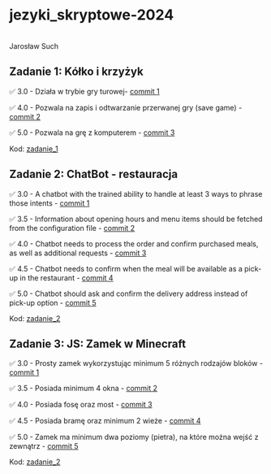 # **jezyki_skryptowe-2024**
<br>
 Jarosław Such
<br>

## **Zadanie 1**: Kółko i krzyżyk

:white_check_mark: 3.0 - Działa w trybie gry turowej- [commit 1](https://github.com/PanPurpura/jezyki_skryptowe-2024/commit/6a938f46790428ecfc525cfb623889cd3d359bf5)

:white_check_mark: 4.0 - Pozwala na zapis i odtwarzanie przerwanej gry (save game) - [commit 2](https://github.com/PanPurpura/jezyki_skryptowe-2024/commit/d25df466587d9a3ec08edbb23994132b5cd4de0a)

:white_check_mark: 5.0 - Pozwala na grę z komputerem - [commit 3](https://github.com/PanPurpura/jezyki_skryptowe-2024/commit/78df419b71fa992e70cf27183428f5ae0d880f43)

Kod: [zadanie_1](Zadanie_1/)

## **Zadanie 2**: ChatBot - restauracja

:white_check_mark: 3.0 - A chatbot with the trained ability to handle at least 3 ways to phrase those intents - [commit 1](https://github.com/PanPurpura/jezyki_skryptowe-2024/commit/af20b6727b40a588e4aead45f822f05c256758b9)

:white_check_mark: 3.5 - Information about opening hours and menu items should be fetched from the configuration file - [commit 2](https://github.com/PanPurpura/jezyki_skryptowe-2024/commit/3164b4af429ccab07bb924bdddc509c1af33663a)

:white_check_mark: 4.0 - Chatbot needs to process the order and confirm purchased meals, as well as additional requests - [commit 3](https://github.com/PanPurpura/jezyki_skryptowe-2024/commit/ca97618c8c46fc43812ead165e2b3f44d036cc99)

:white_check_mark: 4.5 - Chatbot needs to confirm when the meal will be available as a pick-up in the restaurant - [commit 4](https://github.com/PanPurpura/jezyki_skryptowe-2024/commit/3ce6bf09b7e694814c0130e08e66d11e11726e26)

:white_check_mark: 5.0 - Chatbot should ask and confirm the delivery address instead of pick-up option - [commit 5](https://github.com/PanPurpura/jezyki_skryptowe-2024/commit/ae0b670d9ad0f45e3f870c1d3b0e3324bebf5968)

Kod: [zadanie_2](Zadanie_2/)

## **Zadanie 3**: JS: Zamek w Minecraft

:white_check_mark: 3.0 - Prosty zamek wykorzystując minimum 5 różnych rodzajów bloków - [commit 1](https://github.com/PanPurpura/jezyki_skryptowe-2024/commit/602745ead7bc945cce6a613d3b26a28a971f3d7a)

:white_check_mark: 3.5 - Posiada minimum 4 okna - [commit 2](https://github.com/PanPurpura/jezyki_skryptowe-2024/commit/30306d96d16151a2a17eb98545bc4b1433237b02)

:white_check_mark: 4.0 - Posiada fosę oraz most - [commit 3](https://github.com/PanPurpura/jezyki_skryptowe-2024/commit/f9264ddc46efe9c00654ba6aca9605ab26549eec)

:white_check_mark: 4.5 - Posiada bramę oraz minimum 2 wieże - [commit 4](https://github.com/PanPurpura/jezyki_skryptowe-2024/commit/6c0cc952e35ac708937f926078579478207fd528)

:white_check_mark: 5.0 - Zamek ma minimum dwa poziomy (pietra), na które można wejść z zewnątrz - [commit 5](https://github.com/PanPurpura/jezyki_skryptowe-2024/commit/6c0cc952e35ac708937f926078579478207fd528)

Kod: [zadanie_2](Zadanie_3/)

